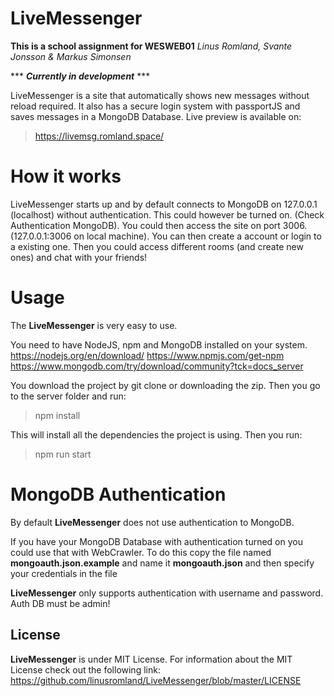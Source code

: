 # LiveMessenger

**This is a school assignment for WESWEB01**
*Linus Romland, Svante Jonsson & Markus Simonsen*

*** ***Currently in development*** ***

LiveMessenger is a site that automatically shows new messages without reload required. It also has a secure login system with passportJS and saves messages in a MongoDB Database. 
Live preview is available on:
> https://livemsg.romland.space/

# How it works

LiveMessenger starts up and by default connects to MongoDB on 127.0.0.1 (localhost) without authentication. This could however be turned on. (Check Authentication MongoDB). You could then access the site on port 3006. (127.0.0.1:3006 on local machine). You can then create a account or login to a existing one. Then you could access different rooms (and create new ones) and chat with your friends!

# Usage

The **LiveMessenger** is very easy to use. 

You need to have NodeJS, npm and MongoDB installed on your system.
https://nodejs.org/en/download/
https://www.npmjs.com/get-npm
https://www.mongodb.com/try/download/community?tck=docs_server

You download the project by git clone or downloading the zip. 
Then you go to the server folder and run:

> npm install 

This will install all the dependencies the project is using.
Then you run:
>  npm run start


# MongoDB Authentication

By default **LiveMessenger** does not use authentication to MongoDB.

If you have your MongoDB Database with authentication turned on you could use that with WebCrawler.
To do this copy the file named **mongoauth.json.example** and name it **mongoauth.json** and then specify your credentials in the file

**LiveMessenger** only supports authentication with username and password. Auth DB must be admin!


## License

**LiveMessenger** is under MIT License.
 For information about the MIT License check out the following link:
  https://github.com/linusromland/LiveMessenger/blob/master/LICENSE

